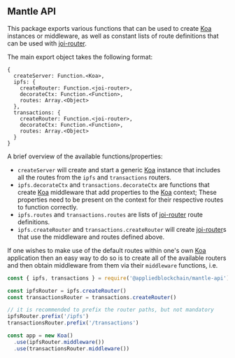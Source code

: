 ## Mantle API

This package exports various functions that can be used to create [Koa] instances or middleware, as well as constant lists of route definitions that can be used with [joi-router].

The main export object takes the following format:
```
{
  createServer: Function.<Koa>,
  ipfs: {
    createRouter: Function.<joi-router>,
    decorateCtx: Function.<Function>,
    routes: Array.<Object>
  },
  transactions: {
    createRouter: Function.<joi-router>,
    decorateCtx: Function.<Function>,
    routes: Array.<Object>
  }
}
```

A brief overview of the available functions/properties:
- `createServer` will create and start a generic [Koa] instance that includes all the routes from the `ipfs` and `transactions` routers.
- `ipfs.decorateCtx` and `transactions.decorateCtx` are functions that create [Koa] middleware that add properties to the [Koa] context; These properties need to be present on the context for their respective routes to function correctly.
- `ipfs.routes` and `transactions.routes` are lists of [joi-router] route definitions.
- `ipfs.createRouter` and `transactions.createRouter` will create [joi-router]s that use the middleware and routes defined above.

If one wishes to make use of the default routes within one's own [Koa] application then an easy way to do so is to create all of the available routers and then obtain middleware from them via their `middleware` functions, i.e.
```js
const { ipfs, transactions } = require('@appliedblockchain/mantle-api')

const ipfsRouter = ipfs.createRouter()
const transactionsRouter = transactions.createRouter()

// it is recommended to prefix the router paths, but not mandatory
ipfsRouter.prefix('/ipfs')
transactionsRouter.prefix('/transactions')

const app = new Koa()
  .use(ipfsRouter.middleware())
  .use(transactionsRouter.middleware())
```


[joi-router]: https://github.com/koajs/joi-router
[Koa]:        https://koajs.com/
